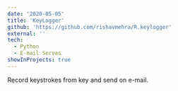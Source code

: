 ```yaml
---
date: '2020-05-05'
title: 'KeyLogger'
github: 'https://github.com/rishavmehra/R.keylogger'
external: ''
tech:
  - Python
  - E-mail Serves
showInProjects: true
---
```


Record keystrokes from key and send on e-mail.

